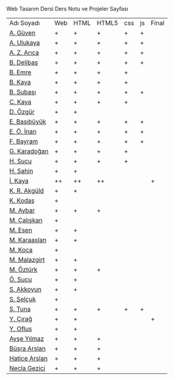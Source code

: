 Web Tasarım Dersi Ders Notu ve Projeler Sayfası
<table>
  <tr> <td>Adı Soyadı</td> <td>Web</td> <td>HTML</td> <td>HTML5</td> <td>css</td> <td>js</td><td>Final</td></tr>
<tr><td><a href=https://guvenayakkabiblog.wordpress.com>A. Güven</a></td> <td>+</td> <td>+</td> <td>+</td> <td>+</td> <td>+</td> <td></td> </tr>  
<tr><td><a href=https://gezi3312.wordpress.com>A. Ulukaya</a></td><td>+</td><td>+</td> <td>+</td> <td>+</td> <td>+</td> <td></td></tr>
<tr><td><a href=https://7eylul2017.wordpress.com>A. Z. Arıca</a></td><td>+</td><td>+</td> <td>+</td> <td>+</td> <td>+</td> <td></td></tr>
<tr><td><a href=https://burak1344.wordpress.com>B. Delibaş</a></td><td>+</td><td>+</td> <td>+</td> <td>+</td> <td>+</td> <td></td></tr>
<tr><td><a href=https://bilisimtakip.wordpress.com>B. Emre</a></td><td>+</td><td>+</td> <td>+</td> <td>+</td> <td></td> <td></td></tr>
<tr><td><a href=https://gazisehir.wordpress.com>B. Kaya</a></td><td>+</td><td>+</td> <td>+</td> <td>+</td> <td></td> <td></td></tr>
<tr><td><a href=https://boteogretmeni.wordpress.com>B. Subaşı</a></td><td>+</td><td>+</td><td>+</td> <td>+</td> <td>+</td> <td></td></tr>
<tr><td><a href=https://cihankayablog.wordpress.com>C. Kaya</a></td><td>+</td><td>+</td> <td>+</td> <td>+</td> <td></td> <td></td></tr>
<tr><td><a href=https://doganozgur.wordpress.com>D. Özgür</a></td><td>+</td><td>+</td> <td></td> <td></td> <td></td> <td></td></tr>
<tr><td><a href=https://emine44.wordpress.com>E. Başıbüyük</a></td><td>+</td><td>+</td> <td>+</td> <td>+</td> <td>+</td> <td></td></tr>
<tr><td><a href=https://emiromerinan.wordpress.com>E. Ö. İnan</a></td><td>+</td><td>+</td> <td>+</td> <td>+</td> <td>+</td> <td></td></tr>
<tr><td><a href=https://kayisifidanim.wordpress.com>F. Bayram</a></td><td>+</td><td>+</td> <td>+</td> <td>+</td> <td>+</td> <td></td></tr>
<tr><td><a href=https://gokhankaradogan.wordpress.com>G. Karadoğan</a></td><td>+</td><td>+</td> <td>+</td> <td>+</td> <td></td> <td></td></tr>
<tr><td><a href=https://itechnotrain.wordpress.com>H. Sucu</a></td><td>+</td><td>+</td> <td>+</td> <td>+</td> <td></td> <td></td></tr>
<tr><td><a href=https://handan33.wordpress.com>H. Şahin</a></td><td>+</td><td>+</td> <td></td> <td></td> <td></td> <td></td></tr>
<tr><td><a href=https://ibrahim4913.wordpress.com>İ. Kaya</a></td><td>++</td><td>++</td> <td>++</td> <td></td> <td></td> <td>+</td></tr>
<tr><td><a href=https://kamerrabia.kayisiyazilim.com>K. R. Akgüld</a></td><td>+</td><td>+</td> <td></td> <td></td> <td></td> <td></td></tr>
<tr><td><a href=https://kako1245.wordpress.com>K. Kodaş</a></td><td>+</td><td></td> <td></td> <td></td> <td></td> <td></td></tr>
<tr><td><a href=https://kpssrehbericom.wordpress.com>M. Aybar</a></td><td>+</td><td>+</td> <td>+</td> <td></td> <td></td> <td></td></tr>
<tr><td><a href=https://malatya104.wordpress.com>M. Çalışkan</a></td><td>+</td><td></td> <td></td> <td></td> <td></td> <td></td></tr>
<tr><td><a href=http://bilisimkaynaklarim.blogspot.com.tr>M. Esen</a></td><td>+</td><td>+</td> <td></td> <td></td> <td></td> <td></td></tr>
<tr><td><a href=https://karaaslanim.wordpress.com>M. Karaaslan</a></td><td>+</td><td>+</td> <td></td> <td></td> <td></td> <td></td></tr>
<tr><td><a href=https://mehmetalikoca.wordpress.com>M. Koca</a></td><td>+</td><td></td> <td></td> <td></td> <td></td> <td></td></tr>
<tr><td><a href=https://mahsummalazgirt.wordpress.com>M. Malazgirt</a></td><td>+</td><td>+</td> <td></td> <td></td> <td></td> <td></td></tr>
<tr><td><a href=https://muslum63.wordpress.com>M. Öztürk</a></td><td>+</td><td>+</td> <td>+</td> <td></td> <td></td> <td></td></tr>
<tr><td><a href=https://technoeduweb.wordpress.com/blog>Ö. Sucu</a></td><td>+</td><td>+</td> <td></td> <td></td> <td></td> <td></td></tr>
<tr><td><a href=https://lezzetinyolu49.wordpress.com>S. Akkoyun</a></td><td>+</td><td>+</td> <td></td> <td></td> <td></td> <td></td></tr>
<tr><td><a href=https://selcukseymaa.wordpress.com>S. Selçuk</a></td><td>+</td><td></td> <td></td> <td></td> <td></td> <td></td></tr>
<tr><td><a href=https://fotografcilik377.wordpress.com>Ş. Tuna</a></td><td>+</td><td>+</td> <td>+</td> <td>+</td> <td>+</td> <td></td></tr>
<tr><td><a href=https://yunuscirag.wordpress.com>Y. Çırağ</a></td><td>+</td><td>+</td> <td></td> <td></td> <td></td><td>+</td></tr>
<tr><td><a href=https://httpegitim.wordpress.com>Y. Oflus</a></td><td>+</td><td>+</td> <td></td> <td></td> <td></td> <td></td></tr>
  <tr><td><a href="">Ayşe Yılmaz</a></td><td>+</td><td>+</td> <td>+</td> <td></td> <td></td> <td></td></tr>
  <tr><td><a href=>Büşra Arslan</a></td><td>+</td><td>+</td> <td>+</td> <td></td> <td></td> <td></td></tr>
  <tr><td><a href=>Hatice Arslan</a></td><td>+</td><td>+</td> <td>+</td> <td></td> <td></td> <td></td></tr>
  <tr><td><a href=>Necla Gezici</a></td><td>+</td><td>+</td> <td>+</td> <td></td> <td></td> <td></td></tr>
</table>



